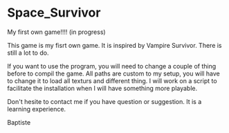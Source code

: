 # Space_Survivor
My first own game!!!! (in progress)

This game is my fisrt own game. It is inspired by Vampire Survivor.
There is still a lot to do.

If you want to use the program, you will need to change a couple of thing
before to compil the game. All paths are custom to my setup, you will have
to change it to load all texturs and different thing.
I will work on a script to facilitate the installation when I will have
something more playable.

Don't hesite to contact me if you have question or suggestion. It is a
learning experience. 

Baptiste
